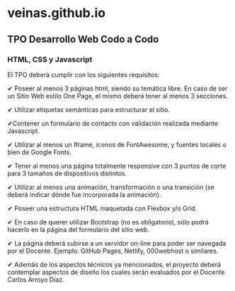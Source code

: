 # veinas.github.io
## TPO Desarrollo Web Codo a Codo
### HTML, CSS y Javascript

El TPO deberá cumplir con los siguientes requisitos:

✔ Poseer al menos 3 páginas html, siendo su temática libre. En caso de ser un Sitio Web estilo
One Page, el mismo deberá tener al menos 3 secciones.

✔ Utilizar etiquetas semánticas para estructurar el sitio.

✔Contener un formulario de contacto con validación realizada mediante Javascript.

✔ Utilizar al menos un Iframe, íconos de FontAwesome, y fuentes locales o bien de Google
Fonts.

✔ Tener al menos una página totalmente responsive con 3 puntos de corte para 3 tamaños de
dispositivos distintos.

✔ Utilizar al menos una animación, transformación o una transición (se deberá indicar dónde
fue incorporada la animación).

✔ Poseer una estructura HTML maquetada con Flexbox y/o Grid.

✔ En caso de querer utilizar Bootstrap (no es obligatorio), sólo podrá hacerlo en la página del
formulario del sitio web.

✔ La página deberá subirse a un servidor on-line para poder ser navegada por el Docente.
Ejemplo: GitHub Pages, Netlify, 000webhost o similares.

✔ Además de los aspectos técnicos ya mencionados, el proyecto deberá contemplar aspectos
de diseño los cuales serán evaluados por el Docente Carlos Arroyo Díaz.


